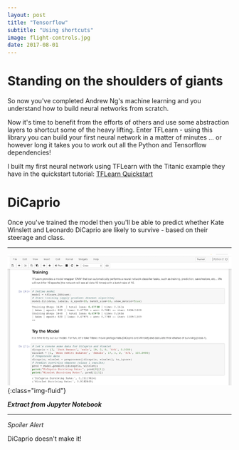 ```yaml
---
layout: post
title: "Tensorflow"
subtitle: "Using shortcuts"
image: flight-controls.jpg
date: 2017-08-01
---
```

# Standing on the shoulders of giants
So now you've completed Andrew Ng's machine learning and you understand how to build neural networks from scratch.

Now it's time to benefit from the efforts of others and use some abstraction layers to shortcut some of the heavy lifting.   Enter TFLearn - using this library you can build your first neural network in a matter of minutes ... or however long it takes you to work out all the Python and Tensorflow dependencies!

I built my first neural network using TFLearn with the Titanic example they have in the quickstart tutorial: [TFLearn Quickstart](http://tflearn.org/tutorials/quickstart.html)

# DiCaprio
Once you've trained the model then you'll be able to predict whether Kate Winslett and Leonardo DiCaprio are likely to survive - based on their steerage and class.

___

![Jupyter Notebook](/assets/images/tflearn.png){:class="img-fluid"}

**_Extract from Jupyter Notebook_**

___

*Spoiler Alert* 

DiCaprio doesn't make it!